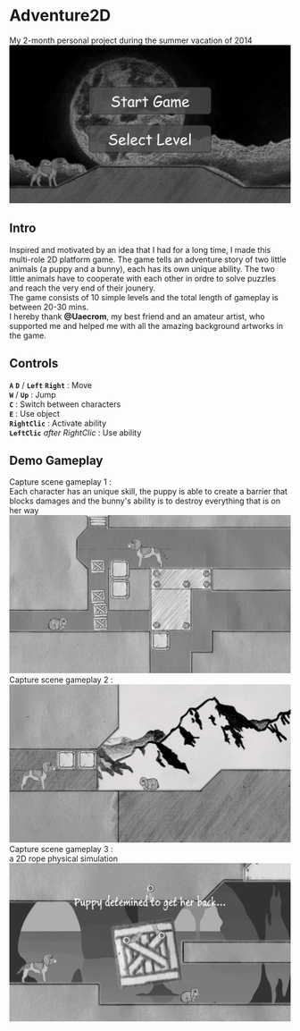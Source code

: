 # Adventure2D
My 2-month personal project during the summer vacation of 2014
![MainMenu](https://github.com/AmaranthYan/Adventure2D/blob/master/Screenshots/MainMenu.PNG)
## Intro
Inspired and motivated by an idea that I had for a long time, I made this multi-role 2D platform game. The game tells an adventure story of two little animals (a puppy and a bunny), each has its own unique ability. The two little animals have to cooperate with each other in ordre to solve puzzles and reach the very end of their jounery.  
The game consists of 10 simple levels and the total length of gameplay is between 20-30 mins.  
I hereby thank **@Uaecrom**, my best friend and an amateur artist, who supported me and helped me with all the amazing background artworks in the game.
## Controls
**`A`** **`D`** / **`Left`** **`Right`** : Move  
**`W`** / **`Up`** : Jump  
**`C`** : Switch between characters  
**`E`** : Use object  
**`RightClic`** : Activate ability  
**`LeftClic`** *after RightClic* : Use ability  
## Demo Gameplay
Capture scene gameplay 1 :  
Each character has an unique skill, the puppy is able to create a barrier that blocks damages and the bunny's ability is to destroy everything that is on her way  
![Gameplay1](https://github.com/AmaranthYan/Adventure2D/blob/master/Screenshots/Gameplay1.PNG)
Capture scene gameplay 2 :  
![Gameplay2](https://github.com/AmaranthYan/Adventure2D/blob/master/Screenshots/Gameplay2.PNG)
Capture scene gameplay 3 :  
a 2D rope physical simulation
![Gameplay3](https://github.com/AmaranthYan/Adventure2D/blob/master/Screenshots/Gameplay3.PNG)
